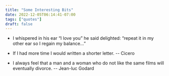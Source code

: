 ```yaml
---
title: "Some Interesting Bits"
date: 2022-12-05T06:14:41-07:00
tags: ["quotes"]
draft: false
---
```


* I whispered in his ear “I love you” he said delighted: “repeat it in my other ear so I regain my balance…”

* If I had more time I would written a shorter letter. -- Cicero

* I always feel that a man and a woman who do not like the same films will eventually divorce. -- Jean-luc Godard

